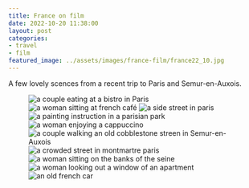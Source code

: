 ```yaml
---
title: France on film
date: 2022-10-20 11:38:00
layout: post
categories:
- travel
- film
featured_image: ../assets/images/france-film/france22_10.jpg
---
```

A few lovely scences from a recent trip to Paris and Semur-en-Auxois.

<figure>
<img src="/assets/images/france-film/france22_01.jpg" alt="a couple eating at a bistro in Paris">
<img src="/assets/images/france-film/france22_02.jpg" alt="a woman sitting at french café">
<img src="/assets/images/france-film/france22_03.jpg" alt="a side street in paris">
<img src="/assets/images/france-film/france22_04.jpg" alt="a painting instruction in a parisian park">
<img src="/assets/images/france-film/france22_05.jpg" alt="a woman enjoying a cappuccino">
<img src="/assets/images/france-film/france22_06.jpg" alt="a couple walking an old cobblestone streen in Semur-en-Auxois">
<img src="/assets/images/france-film/france22_07.jpg" alt="a crowded street in montmartre paris">
<img src="/assets/images/france-film/france22_08.jpg" alt="a woman sitting on the banks of the seine">
<img src="/assets/images/france-film/france22_09.jpg" alt="a woman looking out a window of an apartment">
<img src="/assets/images/france-film/france22_10.jpg" alt="an old french car">
</figure>
